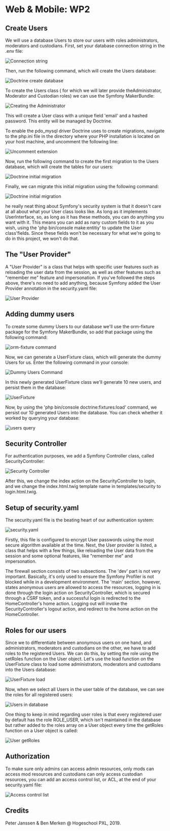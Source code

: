 # Web & Mobile: WP2

## Create Users

We will use a database Users to store our users with roles administrators,
moderators and custodians. First, set your database connection string in the
.env file:

![Connection string](ImagesReadme/doctrine_connection_string.PNG)

Then, run the following command, which will create the Users database:

![Doctrine create database](ImagesReadme/doctrine_create_database.PNG)

To create the Users class ( for which we will later provide theAdministrator, 
Moderator and Custodian roles) we can use the Symfony MakerBundle:

![Creating the Administrator](ImagesReadme/make_user.PNG)

This will create a User class  with a unique field 'email' and a hashed password. 
This entity will be managed by Doctrine.

To enable the pdo_mysql driver Doctrine uses to create migrations,
navigate to the php.ini file in the directory where your PHP installation
is located on your host machine, and uncomment the following line:

![Uncomment extension](ImagesReadme/uncomment_extension.PNG)

Now, run the following command to create the first migration to the
Users database, which will create the tables for our users:

![Doctrine initial migration](ImagesReadme/doctrine_make_migration.PNG)

Finally, we can migrate this initial migration using the following command:

![Doctrine initial migration](ImagesReadme/doctrine_initial_migration.PNG)

he really neat thing about Symfony's security system is that it doesn't care at all about
what your User class looks like. As long as it implements UserInterface, so, as long as it
has these methods, you can do anything you want with it. This means you can add as nany custom
fields to it as you wish, using the 'php bin/console make:entitiy' to update the User class'fields.
Since these fields won't be necessary for what we're going to do in this project, we won't do that.

## The "User Provider"

A "User Provider" is a class that helps with specific user features such as
reloading the user data from the session, as well as other features such as 
"remember me" feature and impersonation. If you've followed the steps above,
there's no need to add anything, because Symfony added the User Provider annotation
in the security.yaml file:

![User Provider](ImagesReadme/user_provider.PNG)

## Adding dummy users

To create some dummy Users to our database we'll use the orm-fixture package for the Symfony
MakerBundle, so add that package using the following command:

![orm-fixture command](ImagesReadme/orm-fixture.PNG) 

Now, we can generate a UserFixture class, which will generate the dummy Users for us. Enter the
following command in your console: 

![Dummy Users Command](ImagesReadme/generate_userFixture.PNG)

In this newly generated UserFixture class we'll generate 10 new users, and persist them in the database:

![UserFixture](ImagesReadme/UserFixture.PNG)

Now, by using the 'php bin/console doctrine:fixtures:load' command, we persist our 10 generated Users into
the database. You can check whether it worked by querying your database:

![users query](ImagesReadme/database_query.PNG)

## Security Controller

For authentication purposes, we add a Symfony Controller class, called SecurityController:

![Security Controller](ImagesReadme/security_controller.PNG) 

After this, we change the index action on the SecurityController to login, and we change the index.html.twig
template name in templates/security to login.html.twig.

## Setup of security.yaml

The security.yaml file is the beating heart of our authentication system:

![security.yaml](ImagesReadme/security_yaml.PNG)

Firstly, this file is configured to encrypt User passwords using the most secure algorithm available at the time.
Next, the User provider is listed, a class that helps with a few things, like reloading the User data from the session
and some optional features, like "remember me" and impersonation.
 
The firewall section consists of two subsections. The 'dev' part is not very important. Basically,
it's only used to ensure the Symfony Profiler is not blocked while in a development environment. The
'main' section, however, states anonymous users are allowed to access the resources, logging in is done
through the login action on SecurityController, which is secured through a CSRF token, and a successful
login is redirected to the HomeController's home action. Logging out will invoke the SecurityController's
logout action, and redirect to the home action on the HomeController.

## Roles for our users

Since we to differentiate between anonymous users on one hand, and administrators, moderators and custodians on the
other, we have to add roles to the registered Users. We can do this, by setting the role using the setRoles function on
the User object. Let's use the load function on the UserFixture class to load some administrators, moderators and
custodians into the Users database:

![UserFixture load](ImagesReadme/userFixture_load_users.PNG)

Now, when we select all Users in the user table of the database, we can see the roles for all registered users:

![Users in database](ImagesReadme/users_in_database.PNG)

One thing to keep in mind regarding user roles is that every registered user by default has the role ROLE_USER, which
isn't maintained in the database but rather added to the roles array on a User object every time the getRoles function
on a User object is called:

![User getRoles](ImagesReadme/user_getRoles.PNG)

## Authorization

To make sure only admins can access admin resources, only mods can access mod resources and custodians can only access
custodian resources, you can add an access control list, or ACL, at the end of your security.yaml file:

![Access control list](ImagesReadme/access_control.PNG)

## Credits
Peter Janssen & Ben Merken @ Hogeschool PXL, 2019.
